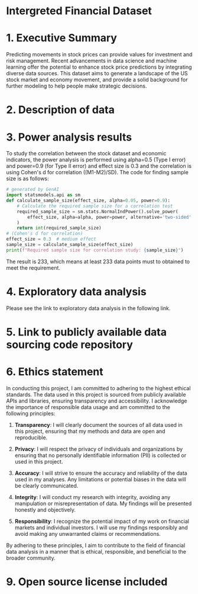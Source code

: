 # Intergreted Financial Dataset

# 1. Executive Summary 
Predicting movements in stock prices can provide values for investment and risk management. Recent advancements in data science and machine learning offer the potential to enhance stock price predictions by integrating diverse data sources. This dataset aims to generate a landscape of the US stock market and economy movement, and provide a solid background for further modeling to help people make strategic decisions.

# 2. Description of data

# 3. Power analysis results
To study the correlation between the stock dataset and economic indicators, the power analysis is performed using alpha=0.5 (Type I error) and power=0.9 (for Type II error) and effect size is 0.3 and the correlation is using Cohen's d for correlation ((M1-M2)/SD). The code for finding sample size is as follows:
```python
# generated by GenAI
import statsmodels.api as sm
def calculate_sample_size(effect_size, alpha=0.05, power=0.9):
    # Calculate the required sample size for a correlation test
    required_sample_size = sm.stats.NormalIndPower().solve_power(
        effect_size, alpha=alpha, power=power, alternative='two-sided'
    )
    return int(required_sample_size)
# (Cohen's d for correlation)
effect_size = 0.3  # medium effect
sample_size = calculate_sample_size(effect_size)
print(f"Required sample size for correlation study: {sample_size}")
```
The result is 233, which means at least 233 data points must to obtained to meet the requirement.

# 4. Exploratory data analysis 
Please see the link to exploratory data analysis in the following link.

# 5. Link to publicly available data sourcing code repository


# 6. Ethics statement
In conducting this project, I am committed to adhering to the highest ethical standards. The data used in this project is sourced from publicly available APIs and libraries, ensuring transparency and accessibility. I acknowledge the importance of responsible data usage and am committed to the following principles:

1. **Transparency**: I will clearly document the sources of all data used in this project, ensuring that my methods and data are open and reproducible.

2. **Privacy**: I will respect the privacy of individuals and organizations by ensuring that no personally identifiable information (PII) is collected or used in this project.

3. **Accuracy**: I will strive to ensure the accuracy and reliability of the data used in my analyses. Any limitations or potential biases in the data will be clearly communicated.

4. **Integrity**: I will conduct my research with integrity, avoiding any manipulation or misrepresentation of data. My findings will be presented honestly and objectively.

5. **Responsibility**: I recognize the potential impact of my work on financial markets and individual investors. I will use my findings responsibly and avoid making any unwarranted claims or recommendations.

By adhering to these principles, I aim to contribute to the field of financial data analysis in a manner that is ethical, responsible, and beneficial to the broader community.

# 9. Open source license included